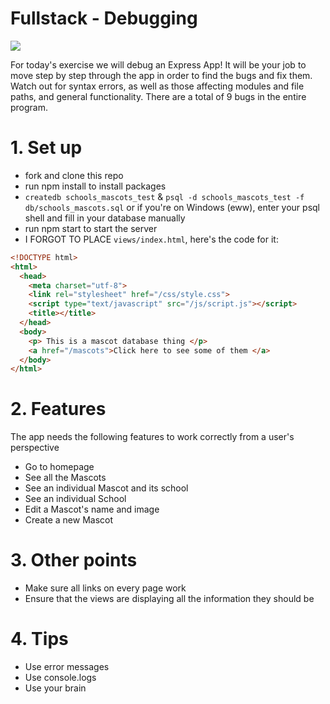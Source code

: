 # Fullstack - Debugging
![](https://media.giphy.com/media/WM3HX2cZ3zTry/giphy.gif)

For today's exercise we will debug an Express App! It will be your job to move step by step through the app in order to find the bugs and fix them. Watch out for syntax errors, as well as those affecting modules and file paths, and general functionality. There are a total of 9 bugs in the entire program. 

# 1. Set up
* fork and clone this repo
* run npm install to install packages
* `createdb schools_mascots_test` & `psql -d schools_mascots_test -f db/schools_mascots.sql` or if you're on Windows (eww), enter your psql shell and fill in your database manually
* run npm start to start the server
* I FORGOT TO PLACE `views/index.html`, here's the code for it:

```html
<!DOCTYPE html>
<html>
  <head>
    <meta charset="utf-8">
    <link rel="stylesheet" href="/css/style.css">
    <script type="text/javascript" src="/js/script.js"></script>
    <title></title>
  </head>
  <body>
    <p> This is a mascot database thing </p>
    <a href="/mascots">Click here to see some of them </a>
  </body>
</html>
```

# 2. Features
The app needs the following features to work correctly from a user's perspective
* Go to homepage 
* See all the Mascots
* See an individual Mascot and its school
* See an individual School
* Edit a Mascot's name and image
* Create a new Mascot 

# 3. Other points
* Make sure all links on every page work
* Ensure that the views are displaying all the information they should be

# 4. Tips 
* Use error messages
* Use console.logs
* Use your brain

